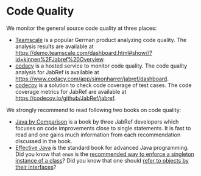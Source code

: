 # Code Quality

We monitor the general source code quality at three places:

* [Teamscale](https://www.cqse.eu/de/produkte/teamscale/landing/) is a popular German product analyzing code quality. The analysis results are available at <https://demo.teamscale.com/dashboard.html#show//?id=kinnen%2FJabref%20Overview>.
* [codacy](https://www.codacy.com/) is a hosted service to monitor code quality. The code quality analysis for JabRef is available at <https://www.codacy.com/app/simonharrer/jabref/dashboard>.
* [codecov](https://codecov.io/) is a solution to check code coverage of test cases. The code coverage metrics for JabRef are available at <https://codecov.io/github/JabRef/jabref>.

We strongly recommend to read following two books on code quality:

* [Java by Comparison](java.by-comparison.com/) is a book by three JabRef developers which focuses on code improvements close to single statements. It is fast to read and one gains much information from each recommendation discussed in the book.
* [Effective Java](https://www.oreilly.com/library/view/effective-java-3rd/9780134686097/) is the standard book for advanced Java programming. Did you know that `enum` is the [recommended way to enforce a singleton instance of a class](https://learning.oreilly.com/library/view/effective-java-3rd/9780134686097/ch2.xhtml#lev3)? Did you know that one should [refer to objects by their interfaces](https://learning.oreilly.com/library/view/effective-java-3rd/9780134686097/ch9.xhtml#lev64)?
